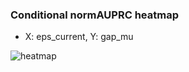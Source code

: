 ### Conditional normAUPRC heatmap

- X: eps_current, Y: gap_mu

![heatmap](/home/elicer/project_0814_2/results/20250816-094811/holdout/conditional_heatmap_eps_current_vs_gap_mu.png)
